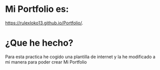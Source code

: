 # Mi Portfolio es:
https://rulexloko13.github.io/Portfolio/.

# ¿Que he hecho?
Para esta practica he cogido una plantilla de internet y la he modificado a mi manera para poder crear Mi Portfolio
